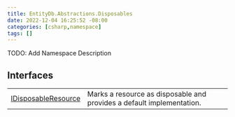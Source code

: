 ```yaml
---
title: EntityDb.Abstractions.Disposables
date: 2022-12-04 16:25:52 -08:00
categories: [csharp,namespace]
tags: []
---
```



TODO: Add Namespace Description

## Interfaces
<table><tr><td><!--/posts/csharp.member.entitydb.abstractions.disposables.idisposableresource/--><a href='#'>IDisposableResource</a></td><td>
Marks a resource as disposable and provides a default implementation.
</td></tr></table>
